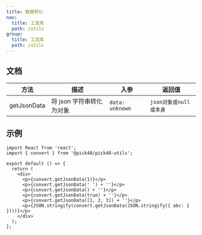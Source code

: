 ```yaml
---
title: 数据转化
nav:
  title: 工具库
  path: /utils
group:
  title: 工具库
  path: /utils
---
```


## 文档

| 方法        | 描述                     | 入参            | 返回值                 |
| ----------- | ------------------------ | --------------- | ---------------------- |
| getJsonData | 将 json 字符串转化为对象 | `data: unknown` | `json对象或null或本身` |

## 示例

```tsx
import React from 'react';
import { convert } from '@pick48/pick48-utils';

export default () => {
  return (
    <div>
      <p>{convert.getJsonData(1)}</p>
      <p>{convert.getJsonData(' ') + ''}</p>
      <p>{convert.getJsonData() + ''}</p>
      <p>{convert.getJsonData(true) + ''}</p>
      <p>{convert.getJsonData([1, 2, 3]) + ''}</p>
      <p>{JSON.stringify(convert.getJsonData(JSON.stringify({ abc: 1 })))}</p>
    </div>
  );
};
```
